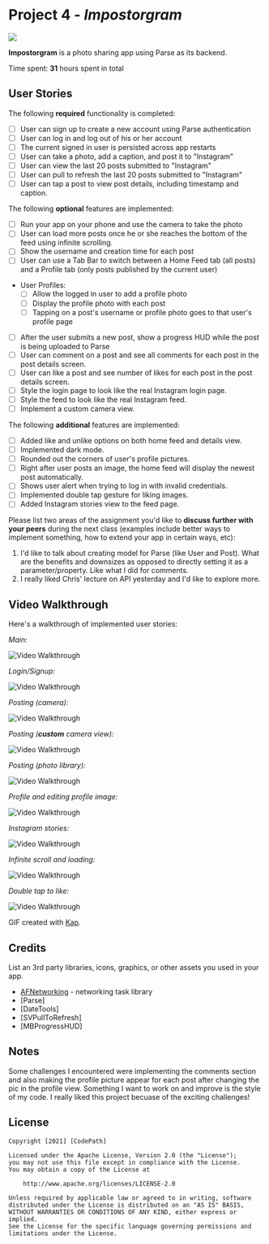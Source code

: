 # Project 4 - *Impostorgram*
<img src='https://github.com/athomas9195/Impostorgram/blob/main/impostorgram.png'/>

**Impostorgram** is a photo sharing app using Parse as its backend.

Time spent: **31** hours spent in total

## User Stories

The following **required** functionality is completed:

- [ ] User can sign up to create a new account using Parse authentication
- [ ] User can log in and log out of his or her account
- [ ] The current signed in user is persisted across app restarts
- [ ] User can take a photo, add a caption, and post it to "Instagram"
- [ ] User can view the last 20 posts submitted to "Instagram"
- [ ] User can pull to refresh the last 20 posts submitted to "Instagram"
- [ ] User can tap a post to view post details, including timestamp and caption.

The following **optional** features are implemented:

- [ ] Run your app on your phone and use the camera to take the photo
- [ ] User can load more posts once he or she reaches the bottom of the feed using infinite scrolling.
- [ ] Show the username and creation time for each post
- [ ] User can use a Tab Bar to switch between a Home Feed tab (all posts) and a Profile tab (only posts published by the current user)
- User Profiles:
  - [ ] Allow the logged in user to add a profile photo
  - [ ] Display the profile photo with each post
  - [ ] Tapping on a post's username or profile photo goes to that user's profile page
- [ ] After the user submits a new post, show a progress HUD while the post is being uploaded to Parse
- [ ] User can comment on a post and see all comments for each post in the post details screen.
- [ ] User can like a post and see number of likes for each post in the post details screen.
- [ ] Style the login page to look like the real Instagram login page.
- [ ] Style the feed to look like the real Instagram feed.
- [ ] Implement a custom camera view.

The following **additional** features are implemented:

- [ ] Added like and unlike options on both home feed and details view. 
- [ ] Implemented dark mode. 
- [ ] Rounded out the corners of user's profile pictures. 
- [ ] Right after user posts an image, the home feed will display the newest post automatically. 
- [ ] Shows user alert when trying to log in with invalid credentials. 
- [ ] Implemented double tap gesture for liking images. 
- [ ] Added Instagram stories view to the feed page.

Please list two areas of the assignment you'd like to **discuss further with your peers** during the next class (examples include better ways to implement something, how to extend your app in certain ways, etc):

1. I'd like to talk about creating model for Parse (like User and Post). What are the benefits and downsizes as opposed to directly setting it as a parameter/property. Like what I did for comments. 
2. I really liked Chris' lecture on API yesterday and I'd like to explore more. 

## Video Walkthrough

Here's a walkthrough of implemented user stories:

*Main:*

<img src='https://github.com/athomas9195/Impostorgram/blob/main/final%20ig%20demo%20main.gif' title='Video - Main' width='' alt='Video Walkthrough' />

*Login/Signup:*

<img src='https://github.com/athomas9195/Impostorgram/blob/main/ezgif.com-gif-maker%20(2).gif' title='Video - Main' width='' alt='Video Walkthrough' />

*Posting (camera):*

<img src='https://github.com/athomas9195/Impostorgram/blob/main/post%20camera%20demo%20ig.gif' title='Video - Main' width='' alt='Video Walkthrough' />

*Posting (**custom** camera view):*

<img src='https://github.com/athomas9195/Impostorgram/blob/main/custom%20camera%20view%20demo%20ig.gif' title='Video - Main' width='' alt='Video Walkthrough' />

*Posting (photo library):*

<img src='https://github.com/athomas9195/Impostorgram/blob/main/post%20library%20demo%20ig.gif' title='Video - Main' width='' alt='Video Walkthrough' />

*Profile and editing profile image:* 

<img src='https://github.com/athomas9195/Impostorgram/blob/main/prof%20pic%20ig%20demo.gif' title='Video - Main' width='' alt='Video Walkthrough' />

*Instagram stories:*

<img src='https://github.com/athomas9195/Impostorgram/blob/main/stories%20demo%20ig.gif' title='Video - Main' width='' alt='Video Walkthrough' />


*Infinite scroll and loading:*

<img src='https://github.com/athomas9195/Impostorgram/blob/main/refresh%20demo%20ig.gif' title='Video - Main' width='' alt='Video Walkthrough' />

*Double tap to like:*

<img src='https://github.com/athomas9195/Impostorgram/blob/main/double%20tap%20like%20demo%20ig.gif' title='Video - Main' width='' alt='Video Walkthrough' />



GIF created with [Kap](https://getkap.co/).

## Credits

List an 3rd party libraries, icons, graphics, or other assets you used in your app.

- [AFNetworking](https://github.com/AFNetworking/AFNetworking) - networking task library
- [Parse]
- [DateTools]
- [SVPullToRefresh]
- [MBProgressHUD]


## Notes

Some challenges I encountered were implementing the comments section and also making the profile picture appear for each post after changing the pic in the profile view. Something I want to work on and improve is the style of my code. I really liked this project becuase of the exciting challenges!

## License

    Copyright [2021] [CodePath]

    Licensed under the Apache License, Version 2.0 (the "License");
    you may not use this file except in compliance with the License.
    You may obtain a copy of the License at

        http://www.apache.org/licenses/LICENSE-2.0

    Unless required by applicable law or agreed to in writing, software
    distributed under the License is distributed on an "AS IS" BASIS,
    WITHOUT WARRANTIES OR CONDITIONS OF ANY KIND, either express or implied.
    See the License for the specific language governing permissions and
    limitations under the License.
